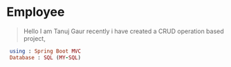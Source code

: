 # Employee
> Hello I am Tanuj Gaur recently i have created a CRUD operation based project,
```Ruby
 using : Spring Boot MVC
 Database : SQL (MY-SQL)
 ```
